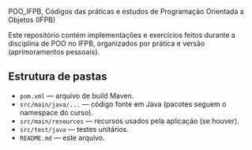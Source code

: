 POO_IFPB, Códigos das práticas e estudos de Programação Orientada a Objetos (IFPB)

Este repositório contém implementações e exercícios feitos durante a disciplina de POO no IFPB, organizados por prática e versão (aprimoramentos pessoais).

## Estrutura de pastas

- `pom.xml` — arquivo de build Maven.
- `src/main/java/...` — código fonte em Java (pacotes seguem o namespace do curso).
- `src/main/resources` — recursos usados pela aplicação (se houver).
- `src/test/java` — testes unitários.
- `README.md` — este arquivo.

